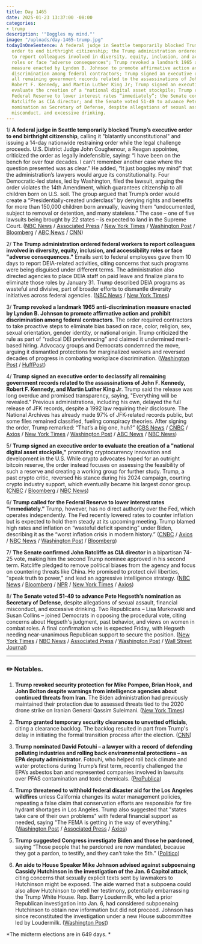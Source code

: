 ```yaml
---
title: Day 1465
date: 2025-01-23 13:37:00 -08:00
categories:
- trump
description: '"Boggles my mind."'
image: "/uploads/day-1465-trump.jpg"
todayInOneSentence: A federal judge in Seattle temporarily blocked Trump’s executive
  order to end birthright citizenship; the Trump administration ordered federal workers
  to report colleagues involved in diversity, equity, inclusion, and accessibility
  roles or face "adverse consequences"; Trump revoked a landmark 1965 anti-discrimination
  measure enacted by Lyndon B. Johnson to promote affirmative action and prohibit
  discrimination among federal contractors; Trump signed an executive order to declassify
  all remaining government records related to the assassinations of John F. Kennedy,
  Robert F. Kennedy, and Martin Luther King Jr; Trump signed an executive order to
  evaluate the creation of a "national digital asset stockpile; Trump called for the
  Federal Reserve to lower interest rates “immediately”; the Senate confirmed John
  Ratcliffe as CIA director; and the Senate voted 51-49 to advance Pete Hegseth’s
  nomination as Secretary of Defense, despite allegations of sexual assault, financial
  misconduct, and excessive drinking.
---
```


1/ **A federal judge in Seattle temporarily blocked Trump’s executive order to end birthright citizenship**, calling it "blatantly unconstitutional" and issuing a 14-day nationwide restraining order while the legal challenge proceeds. U.S. District Judge John Coughenour, a Reagan appointee, criticized the order as legally indefensible, saying: “I have been on the bench for over four decades. I can’t remember another case where the question presented was as clear.” He added, “It just boggles my mind” that the administration’s lawyers would argue its constitutionality. Four Democratic-led states, led by Washington, filed the lawsuit, arguing the order violates the 14th Amendment, which guarantees citizenship to all children born on U.S. soil. The group argued that Trump’s order would create a “Presidentially-created underclass” by denying rights and benefits for more than 150,000 children born annually, leaving them “undocumented, subject to removal or detention, and many stateless.” The case – one of five lawsuits being brought by 22 states – is expected to land in the Supreme Court. ([NBC News](https://www.nbcnews.com/politics/immigration/trump-administration-defends-birthright-citizenship-order-court-first-rcna188851) / [Associated Press](https://apnews.com/article/birthright-citizenship-donald-trump-lawsuit-immigration-9ac27b234c854a68a9b9f8c0d6cd8a1c) / [New York Times](https://www.nytimes.com/2025/01/23/us/politics/judge-blocks-birthright-citizenship.html) / [Washington Post](https://www.washingtonpost.com/immigration/2025/01/23/trump-judge-birthright-citizenship-block/) / [Bloomberg](https://www.bloomberg.com/news/articles/2025-01-23/us-judge-temporarily-blocks-trump-birthright-citizenship-order) / [ABC News](https://abcnews.go.com/US/judge-challenge-trumps-executive-order-ending-birthright-citizenship/story?id=118005855) / [CNN](https://www.cnn.com/2025/01/23/politics/birthright-citizenship-lawsuit-hearing-seattle/index.html))

2/ **The Trump administration ordered federal workers to report colleagues involved in diversity, equity, inclusion, and accessibility roles or face "adverse consequences."** Emails sent to federal employees gave them 10 days to report DEIA-related activities, citing concerns that such programs were being disguised under different terms. The administration also directed agencies to place DEIA staff on paid leave and finalize plans to eliminate those roles by January 31. Trump described DEIA programs as wasteful and divisive, part of broader efforts to dismantle diversity initiatives across federal agencies. ([NBC News](https://www.nbcnews.com/politics/white-house/federal-workers-told-name-dei-colleagues-risk-adverse-consequences-rcna188871) / [New York Times](https://www.nytimes.com/2025/01/22/us/politics/trump-order-discrimination-federal-hiring.html))

3/ **Trump revoked a landmark 1965 anti-discrimination measure enacted by Lyndon B. Johnson to promote affirmative action and prohibit discrimination among federal contractors**. The order required contractors to take proactive steps to eliminate bias based on race, color, religion, sex, sexual orientation, gender identity, or national origin. Trump criticized the rule as part of “radical DEI preferencing” and claimed it undermined merit-based hiring. Advocacy groups and Democrats condemned the move, arguing it dismantled protections for marginalized workers and reversed decades of progress in combating workplace discrimination. ([Washington Post](https://www.washingtonpost.com/politics/2025/01/23/trump-revoked-equal-employment-opportunity-order/) / [HuffPost](https://www.huffpost.com/entry/trump-executive-order-discrimination-lbj_n_67914b7ce4b0835f2b834b9c))

4/ **Trump signed an executive order to declassify all remaining government records related to the assassinations of John F. Kennedy, Robert F. Kennedy, and Martin Luther King Jr**. Trump said the release was long overdue and promised transparency, saying, "Everything will be revealed." Previous administrations, including his own, delayed the full release of JFK records, despite a 1992 law requiring their disclosure. The National Archives has already made 97% of JFK-related records public, but some files remained classified, fueling conspiracy theories. After signing the order, Trump remarked: “That’s a big one, huh?” ([CBS News](https://www.cbsnews.com/news/trump-announces-jfk-rfk-mlk-assassination-files-to-be-released/) / [CNBC](https://www.cnbc.com/2025/01/23/trump-declassifies-kennedy-king-jfk-assassination-files.html) / [Axios](https://www.axios.com/2025/01/23/trump-classified-files-jfk-mlk-assassinations-executive-order) / [New York Times](https://www.nytimes.com/live/2025/01/23/us/trump-news/068caeb3-1649-531a-bb22-b52a8941c361?smid=url-share) / [Washington Post](https://www.washingtonpost.com/politics/2025/01/23/trump-presidency-news/#link-E24NNMDKEFCW3I3MFHJRF4N5JE) / [ABC News](https://abcnews.go.com/Politics/live-updates/trump-2nd-term-live-updates-executive-action-plans?id=117934786&entryId=118040566) / [NBC News](https://www.nbcnews.com/politics/donald-trump/live-blog/trump-davos-hannity-interview-jan-6-pardons-live-updates-rcna188606))

5/ **Trump signed an executive order to evaluate the creation of a "national digital asset stockpile,"** promoting cryptocurrency innovation and development in the U.S. While crypto advocates hoped for an outright bitcoin reserve, the order instead focuses on assessing the feasibility of such a reserve and creating a working group for further study. Trump, a past crypto critic, reversed his stance during his 2024 campaign, courting crypto industry support, which eventually became his largest donor group. ([CNBC](https://www.cnbc.com/2025/01/23/trump-signs-executive-order-on-crypto-digital-asset-stockpile.html) / [Bloomberg](https://www.bloomberg.com/news/articles/2025-01-23/trump-s-signs-executive-actions-related-to-cryptocurrency-ai) / [NBC News](https://www.nbcnews.com/business/markets/trump-bitcoin-digital-asset-stockpile-strategic-reserve-cryptocurrency-rcna188921))

6/ **Trump called for the Federal Reserve to lower interest rates “immediately.”** Trump, however, has no direct authority over the Fed, which operates independently. The Fed recently lowered rates to counter inflation but is expected to hold them steady at its upcoming meeting. Trump blamed high rates and inflation on “wasteful deficit spending” under Biden, describing it as the “worst inflation crisis in modern history.” ([CNBC](https://www.cnbc.com/2025/01/23/president-donald-trump-says-hell-demand-that-interest-rates-drop-immediately.html) / [Axios](https://www.axios.com/2025/01/23/trump-davos-world-economic-forum) / [NBC News](https://www.nbcnews.com/politics/donald-trump/live-blog/trump-davos-hannity-interview-jan-6-pardons-live-updates-rcna188606) / [Washington Post](https://www.washingtonpost.com/politics/2025/01/23/trump-presidency-news/#link-GTKJ6QUXJVGZREQYUQ7H6SZLWQ) / [Bloomberg](https://www.bloomberg.com/news/articles/2025-01-23/trump-urges-opec-to-lower-oil-prices-warns-of-tariffs-at-davos))

7/ **The Senate confirmed John Ratcliffe as CIA director** in a bipartisan 74-25 vote, making him the second Trump nominee approved in his second term. Ratcliffe pledged to remove political biases from the agency and focus on countering threats like China. He promised to protect civil liberties, "speak truth to power," and lead an aggressive intelligence strategy. ([NBC News](https://www.nbcnews.com/politics/congress/senate-confirms-john-ratcliffe-trumps-cia-director-rcna188588) / [Bloomberg](https://www.bloomberg.com/news/articles/2025-01-23/trump-cia-director-pick-john-ratcliffe-confirmed-by-us-senate) / [NPR](https://www.npr.org/2025/01/23/g-s1-44389/john-ratcliffe-cia-director) / [New York Times](https://www.nytimes.com/2025/01/23/us/politics/john-ratcliffe-cia-director-trump.html) / [Axios](https://www.axios.com/2025/01/23/john-ratcliffe-cia-senate-cofirms))

8/ **The Senate voted 51-49 to advance Pete Hegseth’s nomination as Secretary of Defense**, despite allegations of sexual assault, financial misconduct, and excessive drinking. Two Republicans – Lisa Murkowski and Susan Collins – joined Democrats in opposing the procedural vote, citing concerns about Hegseth's judgment, past behavior, and views on women in combat roles. A final confirmation vote is expected Friday, with Hegseth needing near-unanimous Republican support to secure the position. ([New York Times](https://www.nytimes.com/2025/01/23/us/politics/hegseth-defense-secretary.html) / [NBC News](https://www.nbcnews.com/politics/congress/pete-hegseths-nomination-lead-pentagon-clears-key-hurdle-senate-rcna188932) / [Associated Press](https://apnews.com/article/pete-hegseth-defense-secretary-pentagon-trump-confirmation-79d38a3d821eda7e03789e857b417a7f) / [Washington Post](https://www.washingtonpost.com/politics/2025/01/23/trump-presidency-news/#link-GSEN7HUTCNH5LIG5ZCOUHPVX5I) / [Wall Street Journal](https://www.wsj.com/politics/policy/pete-hegseth-confirmation-vote-goes-down-to-the-wire-e91fd01f))

---

### ✏️ Notables.

1. **Trump revoked security protection for Mike Pompeo, Brian Hook, and John Bolton despite warnings from intelligence agencies about continued threats from Iran**. The Biden administration had previously maintained their protection due to assessed threats tied to the 2020 drone strike on Iranian General Qassim Suleimani. ([New York Times](https://www.nytimes.com/2025/01/23/us/politics/trump-pompeo-security-iran.html))

2. **Trump granted temporary security clearances to unvetted officials**, citing a clearance backlog. The backlog resulted in part from Trump's delay in initiating the formal transition process after the election. ([CNN](https://www.cnn.com/2025/01/21/politics/trump-temporary-security-clearances/index.html))

3. **Trump nominated David Fotouhi – a lawyer with a record of defending polluting industries and rolling back environmental protections – as EPA deputy administrator**. Fotouhi, who helped roll back climate and water protections during Trump’s first term, recently challenged the EPA’s asbestos ban and represented companies involved in lawsuits over PFAS contamination and toxic chemicals. ([ProPublica](https://www.propublica.org/article/david-fotouhi-donald-trump-epa-pollution))

4. **Trump threatened to withhold federal disaster aid for the Los Angeles wildfires** unless California changes its water management policies, repeating a false claim that conservation efforts are responsible for fire hydrant shortages in Los Angeles. Trump also suggested that "states take care of their own problems" with federal financial support as needed, saying "The FEMA is getting in the way of everything." ([Washington Post](https://www.washingtonpost.com/politics/2025/01/22/trump-hannity-interview/) / [Associated Press](https://apnews.com/article/donald-trump-republicans-taxes-eea4754a0f580d451aa0588f0639d52c) / [Axios](https://www.axios.com/2025/01/23/trump-fema-states-sean-hannity-interview))

5. **Trump suggested Congress investigate Biden and those he pardoned**, saying “Those people that he pardoned are now mandated, because they got a pardon, to testify, and they can’t take the 5th.” ([Politico](https://www.politico.com/news/2025/01/22/trump-hannity-takeaways-fox-interview-00200167))

6. **An aide to House Speaker Mike Johnson advised against subpoenaing Cassidy Hutchinson in the investigation of the Jan. 6 Capitol attack**, citing concerns that sexually explicit texts sent by lawmakers to Hutchinson might be exposed. The aide warned that a subpoena could also allow Hutchinson to retell her testimony, potentially embarrassing the Trump White House. Rep. Barry Loudermilk, who led a prior Republican investigation into Jan. 6, had considered subpoenaing Hutchinson to obtain new information but did not proceed. Johnson has since reconstituted the investigation under a new House subcommittee led by Loudermilk.  ([Washington Post](https://www.washingtonpost.com/politics/2025/01/23/cassidy-hutchinson-lawmakers-texts/))

*The midterm elections are in 649 days.  *